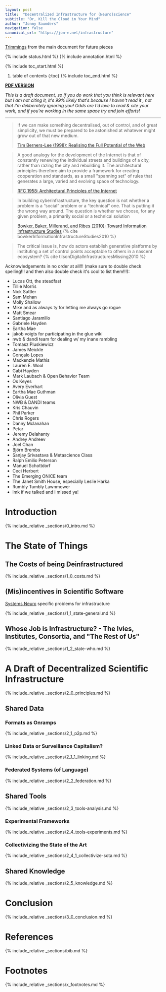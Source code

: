 ```yaml
---
layout: post
title:  "Decentralized Infrastructure for (Neuro)science"
subtitle: "Or, Kill the Cloud in Your Mind"
author: "Jonny Saunders"
navigation: false
canonical_url: "https://jon-e.net/infrastructure"
---
```


<div class="trimlink">
<a href="trims">Trimmings</a> <span>from the main document for future pieces</span>
</div>


{% include status.html %}
{% include annotation.html %}

{% include toc_start.html %}
1. table of contents
{:toc}
{% include toc_end.html %}

[**PDF VERSION**](/infrastructure/tex/decentralized_infrastructure_render.pdf)


*This is a draft document, so if you do work that you think is relevant here but I am not citing it, it's 99% likely that's because I haven't read it , not that I'm deliberately ignoring you! Odds are I'd love to read & cite your work, and if you're working in the same space try and join efforts!*

----


> If we can make something decentralised, out of control, and of great simplicity, we must be prepared to be astonished at whatever might grow out of that new medium. 
> 
> [Tim Berners-Lee (1998): Realising the Full Potential of the Web](https://www.w3.org/1998/02/Potential.html)

>  A good analogy for the development of the Internet is that of
> constantly renewing the individual streets and buildings of a city,
> rather than razing the city and rebuilding it. The architectural
> principles therefore aim to provide a framework for creating
> cooperation and standards, as a small "spanning set" of rules that
> generates a large, varied and evolving space of technology.
>
>   [RFC 1958: Architectural Principles of the Internet](https://datatracker.ietf.org/doc/html/rfc1958)

> In building cyberinfrastructure, the key question is not whether a problem is a “social” problem or a “technical” one. That is putting it the wrong way around. The question is whether we choose, for any given problem, a primarily social or a technical solution
>
> [Bowker, Baker, Millerand, and Ribes (2010): Toward Information Infrastructure Studies](https://doi.org/10.1007/978-1-4020-9789-8_5) {% cite bowkerInformationInfrastructureStudies2010 %}

> The critical issue is, how do actors establish generative platforms by instituting a set of control points acceptable to others in a nascent ecosystem? {% cite tilsonDigitalInfrastructuresMissing2010 %}

Acknowledgements in no order at all!!! (make sure to double check spelling!!! and then also double check it's cool to list them!!!):

* Lucas Ott, the steadfast
* Tillie Morris
* Nick Sattler
* Sam Mehan
* Molly Shallow
* Mike and as always ty for letting me always go rogue
* Matt Smear
* Santiago Jaramillo
* Gabriele Hayden
* Eartha Mae
* jakob voigts for participating in the glue wiki
* nwb & dandi team for dealing w/ my inane rambling
* Tomasz Pluskiewicz
* James Meickle
* Gonçalo Lopes
* Mackenzie Mathis
* Lauren E. Wool
* Gabi Hayden
* Mark Laubach & Open Behavior Team
* Os Keyes
* Avery Everhart
* Eartha Mae Guthman
* Olivia Guest
* NWB & DANDI teams
* Kris Chauvin
* Phil Parker
* Chris Rogers
* Danny Mclanahan
* Petar 
* Jeremy Delahanty
* Andrey Andreev
* Joel Chan
* Björn Brembs
* Sanjay Srivastava & Metascience Class
* Ralph Emilio Peterson
* Manuel Schottdorf
* Ceci Herbert
* The Emerging ONICE team
* The Janet Smith House, especially Leslie Harka
* Rumbly Tumbly Lawnmower
* lmk if we talked and i missed ya!

# Introduction

{% include_relative _sections/0_intro.md %}

# The State of Things

## The Costs of being Deinfrastructured

{% include_relative _sections/1_0_costs.md %}


## (Mis)incentives in Scientific Software

<div class="trimlink">
<a href="trims.html#systems-neuroscience-specifically">Systems Neuro</a> <span>specific problems for infrastructure</span>
</div>

{% include_relative _sections/1_1_state-general.md %}

## Whose Job is Infrastructure? - The Ivies, Institutes, Consortia, and "The Rest of Us"

{% include_relative _sections/1_2_state-who.md %}

# A Draft of Decentralized Scientific Infrastructure

{% include_relative _sections/2_0_principles.md %}

## Shared Data

### Formats as Onramps

{% include_relative _sections/2_1_p2p.md %}

### Linked Data or Surveillance Capitalism?

{% include_relative _sections/2_1_1_linking.md %}

### Federated Systems (of Language)

{% include_relative _sections/2_2_federation.md %}

## Shared Tools

{% include_relative _sections/2_3_tools-analysis.md %}


### Experimental Frameworks

{% include_relative _sections/2_4_tools-experiments.md %}

### Collectivizing the State of the Art

{% include_relative _sections/2_4_1_collectivize-sota.md %}

## Shared Knowledge

{% include_relative _sections/2_5_knowledge.md %}

# Conclusion

{% include_relative _sections/3_0_conclusion.md %}

# References

{% include_relative _sections/bib.md %}

# Footnotes

{% include_relative _sections/x_footnotes.md %}



